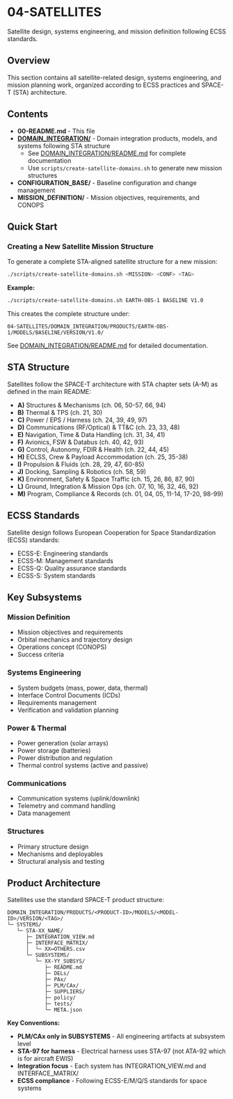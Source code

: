 # 04-SATELLITES

Satellite design, systems engineering, and mission definition following ECSS standards.

## Overview

This section contains all satellite-related design, systems engineering, and mission planning work, organized according to ECSS practices and SPACE-T (STA) architecture.

## Contents

- **00-README.md** - This file
- **[DOMAIN_INTEGRATION/](DOMAIN_INTEGRATION/)** - Domain integration products, models, and systems following STA structure
  - See [DOMAIN_INTEGRATION/README.md](DOMAIN_INTEGRATION/README.md) for complete documentation
  - Use `scripts/create-satellite-domains.sh` to generate new mission structures
- **CONFIGURATION_BASE/** - Baseline configuration and change management
- **MISSION_DEFINITION/** - Mission objectives, requirements, and CONOPS

## Quick Start

### Creating a New Satellite Mission Structure

To generate a complete STA-aligned satellite structure for a new mission:

```bash
./scripts/create-satellite-domains.sh <MISSION> <CONF> <TAG>
```

**Example:**
```bash
./scripts/create-satellite-domains.sh EARTH-OBS-1 BASELINE V1.0
```

This creates the complete structure under:
```
04-SATELLITES/DOMAIN_INTEGRATION/PRODUCTS/EARTH-OBS-1/MODELS/BASELINE/VERSION/V1.0/
```

See [DOMAIN_INTEGRATION/README.md](DOMAIN_INTEGRATION/README.md) for detailed documentation.

## STA Structure

Satellites follow the SPACE-T architecture with STA chapter sets (A-M) as defined in the main README:
- **A)** Structures & Mechanisms (ch. 06, 50-57, 66, 94)
- **B)** Thermal & TPS (ch. 21, 30)
- **C)** Power / EPS / Harness (ch. 24, 39, 49, 97)
- **D)** Communications (RF/Optical) & TT&C (ch. 23, 33, 48)
- **E)** Navigation, Time & Data Handling (ch. 31, 34, 41)
- **F)** Avionics, FSW & Databus (ch. 40, 42, 93)
- **G)** Control, Autonomy, FDIR & Health (ch. 22, 44, 45)
- **H)** ECLSS, Crew & Payload Accommodation (ch. 25, 35-38)
- **I)** Propulsion & Fluids (ch. 28, 29, 47, 60-85)
- **J)** Docking, Sampling & Robotics (ch. 58, 59)
- **K)** Environment, Safety & Space Traffic (ch. 15, 26, 86, 87, 90)
- **L)** Ground, Integration & Mission Ops (ch. 07, 10, 16, 32, 46, 92)
- **M)** Program, Compliance & Records (ch. 01, 04, 05, 11-14, 17-20, 98-99)

## ECSS Standards

Satellite design follows European Cooperation for Space Standardization (ECSS) standards:
- ECSS-E: Engineering standards
- ECSS-M: Management standards
- ECSS-Q: Quality assurance standards
- ECSS-S: System standards

## Key Subsystems

### Mission Definition
- Mission objectives and requirements
- Orbital mechanics and trajectory design
- Operations concept (CONOPS)
- Success criteria

### Systems Engineering
- System budgets (mass, power, data, thermal)
- Interface Control Documents (ICDs)
- Requirements management
- Verification and validation planning

### Power & Thermal
- Power generation (solar arrays)
- Power storage (batteries)
- Power distribution and regulation
- Thermal control systems (active and passive)

### Communications
- Communication systems (uplink/downlink)
- Telemetry and command handling
- Data management

### Structures
- Primary structure design
- Mechanisms and deployables
- Structural analysis and testing

## Product Architecture

Satellites use the standard SPACE-T product structure:
```
DOMAIN_INTEGRATION/PRODUCTS/<PRODUCT-ID>/MODELS/<MODEL-ID>/VERSION/<TAG>/
└─ SYSTEMS/
   └─ STA-XX_NAME/
      ├─ INTEGRATION_VIEW.md
      ├─ INTERFACE_MATRIX/
      │  └─ XX↔OTHERS.csv
      └─ SUBSYSTEMS/
         └─ XX-YY_SUBSYS/
            ├─ README.md
            ├─ DELs/
            ├─ PAx/
            ├─ PLM/CAx/
            ├─ SUPPLIERS/
            ├─ policy/
            ├─ tests/
            └─ META.json
```

**Key Conventions:**
- **PLM/CAx only in SUBSYSTEMS** - All engineering artifacts at subsystem level
- **STA-97 for harness** - Electrical harness uses STA-97 (not ATA-92 which is for aircraft EWIS)
- **Integration focus** - Each system has INTEGRATION_VIEW.md and INTERFACE_MATRIX/
- **ECSS compliance** - Following ECSS-E/M/Q/S standards for space systems
